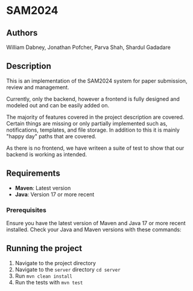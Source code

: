 # SAM2024

## Authors

William Dabney, Jonathan Pofcher, Parva Shah, Shardul Gadadare

## Description

This is an implementation of the SAM2024 system for paper submission, review and management.

Currently, only the backend, however a frontend is fully designed and modeled out and can
be easily added on. 

The majority of features covered in the project description are covered. Certain things are
missing or only partially implemented such as, notifications, templates, and file storage. In 
addition to this it is mainly "happy day" paths that are covered.

As there is no frontend, we have writeen a suite of test to show that our backend is
working as intended.


## Requirements

- **Maven**: Latest version
- **Java**: Version 17 or more recent

### Prerequisites

Ensure you have the latest version of Maven and Java 17 or more recent installed. Check your Java and Maven versions with these commands:

## Running the project

1. Navigate to the project directory
2. Navigate to the `server` directory `cd server`
3. Run `mvn clean install`
4. Run the tests with `mvn test`